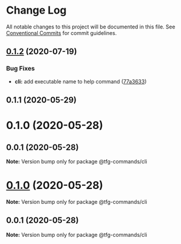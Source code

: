 # Change Log

All notable changes to this project will be documented in this file.
See [Conventional Commits](https://conventionalcommits.org) for commit guidelines.

## [0.1.2](https://github.com/isidrok/tfg/compare/@tfg-commands/cli@0.1.1...@tfg-commands/cli@0.1.2) (2020-07-19)


### Bug Fixes

* **cli:** add executable name to help command ([77a3633](https://github.com/isidrok/tfg/commit/77a36335169a618dd84dcc43165c233aad068628))






## 0.1.1 (2020-05-29)



# 0.1.0 (2020-05-28)



## 0.0.1 (2020-05-28)

**Note:** Version bump only for package @tfg-commands/cli





# [0.1.0](https://github.com/isidrok/tfg/compare/v0.0.1...v0.1.0) (2020-05-28)

**Note:** Version bump only for package @tfg-commands/cli





## 0.0.1 (2020-05-28)

**Note:** Version bump only for package @tfg-commands/cli

